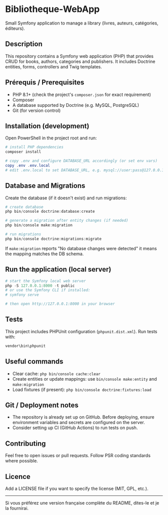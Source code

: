 ﻿# Bibliotheque-WebApp

Small Symfony application to manage a library (livres, auteurs, catégories, éditeurs).

## Description

This repository contains a Symfony web application (PHP) that provides CRUD for books, authors, categories and publishers. It includes Doctrine entities, forms, controllers and Twig templates.

## Prérequis / Prerequisites

- PHP 8.1+ (check the project's `composer.json` for exact requirement)
- Composer
- A database supported by Doctrine (e.g. MySQL, PostgreSQL)
- Git (for version control)

## Installation (development)

Open PowerShell in the project root and run:

```powershell
# install PHP dependencies
composer install

# copy .env and configure DATABASE_URL accordingly (or set env vars)
copy .env .env.local
# edit .env.local to set DATABASE_URL, e.g. mysql://user:pass@127.0.0.1:3306/db_name
```

## Database and Migrations

Create the database (if it doesn't exist) and run migrations:

```powershell
# create database
php bin/console doctrine:database:create

# generate a migration after entity changes (if needed)
php bin/console make:migration

# run migrations
php bin/console doctrine:migrations:migrate
```

If `make:migration` reports "No database changes were detected" it means the mapping matches the DB schema.

## Run the application (local server)

```powershell
# start the Symfony local web server
php -S 127.0.0.1:8000 -t public
# or use the Symfony CLI if installed:
# symfony serve

# then open http://127.0.0.1:8000 in your browser
```

## Tests

This project includes PHPUnit configuration (`phpunit.dist.xml`). Run tests with:

```powershell
vendor\bin\phpunit
```

## Useful commands

- Clear cache: `php bin/console cache:clear`
- Create entities or update mappings: use `bin/console make:entity` and `make:migration`
- Load fixtures (if present): `php bin/console doctrine:fixtures:load`

## Git / Deployment notes

- The repository is already set up on GitHub. Before deploying, ensure environment variables and secrets are configured on the server.
- Consider setting up CI (GitHub Actions) to run tests on push.

## Contributing

Feel free to open issues or pull requests. Follow PSR coding standards where possible.

## Licence

Add a LICENSE file if you want to specify the license (MIT, GPL, etc.).

---

Si vous préférez une version française complète du README, dites-le et je la fournirai.
